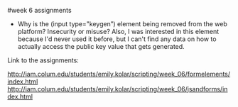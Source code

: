 #week 6 assignments

- Why is the (input type="keygen”) element being removed from the web platform? Insecurity or misuse? Also, I was interested in this element because I'd never used it before, but I can't find any data on how to actually access the public key value that gets generated.


Link to the assignments:

http://iam.colum.edu/students/emily.kolar/scripting/week_06/formelements/index.html
http://iam.colum.edu/students/emily.kolar/scripting/week_06/jsandforms/index.html
